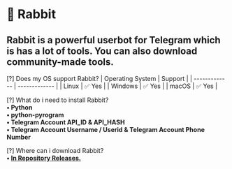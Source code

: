 # 🐇 Rabbit
## Rabbit is a powerful userbot for Telegram which is has a lot of tools. You can also download community-made tools.

[?] Does my OS support Rabbit?
| Operating System  | Support |
| ------------- | ------------- |
| Linux  | ✅ Yes |
| Windows  | ✅ Yes |
| macOS    | ✅ Yes  |

[?] What do i need to install Rabbit?\
**• Python**\
**• python-pyrogram**\
**• Telegram Account API_ID & API_HASH**\
**• Telegram Account Username / Userid & Telegram Account Phone Number**

[?] Where can i download Rabbit?\
**• [In Repository Releases.](https://github.com/realbxnnie/rabbit/releases)**
